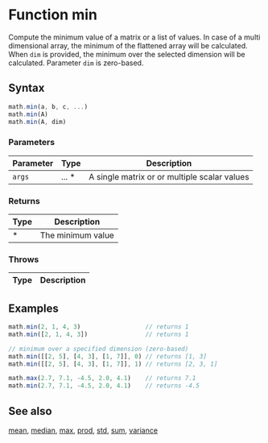 <!-- Note: This file is automatically generated from source code comments. Changes made in this file will be overridden. -->

# Function min

Compute the minimum value of a matrix or a  list of values.
In case of a multi dimensional array, the minimum of the flattened array
will be calculated. When `dim` is provided, the minimum over the selected
dimension will be calculated. Parameter `dim` is zero-based.


## Syntax

```js
math.min(a, b, c, ...)
math.min(A)
math.min(A, dim)
```

### Parameters

Parameter | Type | Description
--------- | ---- | -----------
`args` | ... * | A single matrix or or multiple scalar values

### Returns

Type | Description
---- | -----------
* | The minimum value


### Throws

Type | Description
---- | -----------


## Examples

```js
math.min(2, 1, 4, 3)                  // returns 1
math.min([2, 1, 4, 3])                // returns 1

// minimum over a specified dimension (zero-based)
math.min([[2, 5], [4, 3], [1, 7]], 0) // returns [1, 3]
math.min([[2, 5], [4, 3], [1, 7]], 1) // returns [2, 3, 1]

math.max(2.7, 7.1, -4.5, 2.0, 4.1)    // returns 7.1
math.min(2.7, 7.1, -4.5, 2.0, 4.1)    // returns -4.5
```


## See also

[mean](mean.md),
[median](median.md),
[max](max.md),
[prod](prod.md),
[std](std.md),
[sum](sum.md),
[variance](variance.md)

